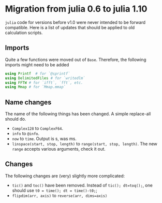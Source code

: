 # Migration from julia 0.6 to julia 1.10

`julia` code for versions before v1.0 were never intended to be forward
compatible. Here is a list of updates that should be applied to old calculation
scripts.

## Imports
Quite a few functions were moved out of `Base`. Therefore, the following imports
might need to be added
```julia
using Printf  # for `@sprintf`
using DelimitedFiles # for `writedlm`
using FFTW # for `ifft`, `fft`, etc.
using Mmap # for `Mmap.mmap`
```

## Name changes
The name of the following things has been changed. A simple replace-all should do.
- `Complex128` to `ComplexF64`.
- `info` to `@info`.
- `now` to `time`. Output is s, was ms.
- `linspace(start, stop, length)` to `range(start, stop, length)`. The new `range` accepts various arguments, check it out.


## Changes
The following changes are (very) slightly more complicated:  
- `tic()` and `toc()` have been removed. Instead of `tic(); dt=toq();`, one
should use `t0 = time(); dt = time()-t0;`;
- `flipdim(arr, axis)` to `reverse(arr, dims=axis)`
